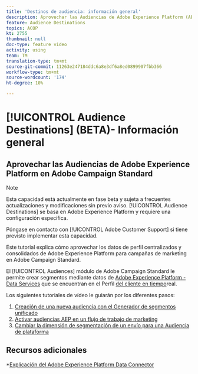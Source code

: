 ```yaml
---
title: 'Destinos de audiencia: información general'
description: Aprovechar las Audiencias de Adobe Experience Platform (AEP) en Adobe Campaign Standard (ACS)
feature: Audience Destinations
topics: ACOP
kt: 2755
thumbnail: null
doc-type: feature video
activity: using
team: TM
translation-type: tm+mt
source-git-commit: 11263e247184ddc6a8e3df6a8ed0899907fbb366
workflow-type: tm+mt
source-wordcount: '174'
ht-degree: 10%

---
```



# [!UICONTROL Audience Destinations] (BETA)- Información general

## Aprovechar las Audiencias de Adobe Experience Platform en Adobe Campaign Standard

>[!NOTE]
>
>Esta capacidad está actualmente en fase beta y sujeta a frecuentes actualizaciones y modificaciones sin previo aviso. [!UICONTROL Audience Destinations] se basa en Adobe Experience Platform y requiere una configuración específica.
>
>Póngase en contacto con [!UICONTROL Adobe Customer Support] si tiene previsto implementar esta capacidad.


Este tutorial explica cómo aprovechar los datos de perfil centralizados y consolidados de Adobe Experience Platform para campañas de marketing en Adobe Campaign Standard.

El [!UICONTROL Audiences] módulo de Adobe Campaign Standard le permite crear segmentos mediante datos de [Adobe Experience Platform - Data Services](https://www.adobe.io/apis/experienceplatform/home/services.html) que se encuentran en el Perfil [del cliente en tiempo](https://docs.adobe.com/content/help/en/platform-learn/tutorials/profiles/understanding-the-real-time-customer-profile.html)real.

Los siguientes tutoriales de vídeo le guiarán por los diferentes pasos:

1. [Creación de una nueva audiencia con el Generador de segmentos unificado](/help/profiles-and-audiences/audience-destinations/creating-audiences-using-segment-builder.md)
2. [Activar audiencias AEP en un flujo de trabajo de marketing](/help/profiles-and-audiences/audience-destinations/activating-aep-audiences.md)
3. [Cambiar la dimensión de segmentación de un envío para una Audiencia de plataforma](/help/profiles-and-audiences/audience-destinations/changing-targeting-dimension.md)

## Recursos adicionales

*[Explicación del Adobe Experience Platform Data Connector](/help/administrating/adobe-experience-platform-data-connector/understanding-the-adobe-experience-platform-data-connector.md)

